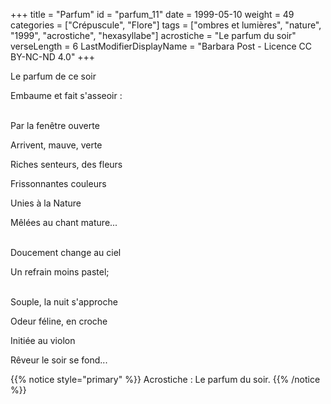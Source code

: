 +++
title = "Parfum"
id = "parfum_11"
date = 1999-05-10
weight = 49
categories = ["Crépuscule", "Flore"]
tags = ["ombres et lumières", "nature", "1999", "acrostiche", "hexasyllabe"]
acrostiche = "Le parfum du soir"
verseLength = 6
LastModifierDisplayName = "Barbara Post - Licence CC BY-NC-ND 4.0"
+++

Le parfum de ce soir

Embaume et fait s'asseoir :

 \
Par la fenêtre ouverte

Arrivent, mauve, verte

Riches senteurs, des fleurs

Frissonnantes couleurs

Unies à la Nature

Mêlées au chant mature...

 \
Doucement change au ciel

Un refrain moins pastel;

 \
Souple, la nuit s'approche

Odeur féline, en croche

Initiée au violon

Rêveur le soir se fond...

{{% notice style="primary" %}}
Acrostiche : Le parfum du soir.
{{% /notice %}}
